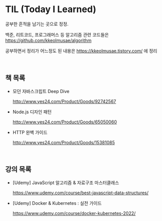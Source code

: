# TIL (Today I Learned)


공부한 흔적을 남기는 곳으로 정정.

백준, 리트코드, 프로그래머스 등 알고리즘 관련 코드들은 https://github.com/kkeolmusae/algorithm 

공부하면서 정리가 어느정도 된 내용은 https://kkeolmusae.tistory.com/ 에 정리

<br>

## 책 목록

- 모던 자바스크립트 Deep Dive 

  http://www.yes24.com/Product/Goods/92742567


- Node.js 디자인 패턴 

  http://www.yes24.com/Product/Goods/65050060


- HTTP 완벽 가이드 

  http://www.yes24.com/Product/Goods/15381085


<br>

## 강의 목록

- [Udemy] JavaScript 알고리즘 & 자료구조 마스터클래스
  
  https://www.udemy.com/course/best-javascript-data-structures/

- [Udemy] Docker & Kubernetes : 실전 가이드

  https://www.udemy.com/course/docker-kubernetes-2022/